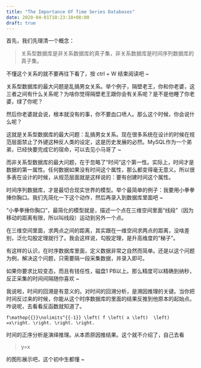 ```yaml
---
title: "The Importance Of Time Series Databases"
date: 2020-04-01T10:23:18+08:00
draft: true
---
```


首先，我们先理清一个概念：

> 关系型数据库是非关系数据库的真子集，非关系数据库是时间序列数据库的真子集。

不懂这个关系的就不要再往下看了，按 ctrl + W 结束阅读吧 ~

关系型数据库的最大问题是乱搞男女关系。举个例子，隔壁老王，你和你老婆，这三者之间有什么关系呢？为啥你觉得隔壁老王跟你会有关系呢？是不是他睡了你老婆，绿了你呢？

然后你老婆就会说，根本就没有的事，你不要血口喷人。那么这个时候，你会说什么呢？

这就是关系型数据库的最大问题：乱搞男女关系。现在很多系统在设计的时候在规范层面禁止了外键这种反人类的设定，这是历史发展的必然。MySQL作为一个弟弟，已经快要完成它的宿命，可以去见小马哥了 ~

而非关系型数据库的最大问题，在于忽略了“时间”这个第一性。实际上，时间才是数据的第一属性。任何数据如果没有时间这个属性，那么都变得毫无意义。所以很多表在设计的时候，从规范层面就是这样说的：要有创建时间这个属性。

时间序列数据库，才是最切合现实世界的模型。举个最简单的例子：我要用小拳拳捶你胸口。我们先简化一下这个动作，然后再录入到数据库里面吧 ~

“小拳拳捶你胸口”，最简化的模型就是，描述一个点在三维空间里面“线段”（因为移动的距离有限，所以叫线段）运动到另外一个点。

在三维空间里面，求两点之间的距离，其实跟在一维空间求两点的距离，没啥差别，泛化勾股定理就行了。我会这样说，勾股定理，是升高维度的“梯子”。

有这样的认识，在时序数据库里面，定义数据非常之自然而简单。还是以这个问题为例，解决这个问题，只需要隔一段采集数据，并录入即可。

如果你要求比较变态，而且有钱任性，磁盘1 PB以上。那么精度可以精确到纳秒，反正采集的时间间隔随你喜欢 ~

我说啦，时间的回溯是有意义的。对时间的回溯分析，是溯因推理的关键。当你把时间反过来的时候，你能从这个时序数据库的里面的结果反推到他原本的起始点。咋说呢，去看看反函数就知道了。

```TeX
f\mathop{{}}\nolimits^{{-1}} \left( f \left( x \left)  \left) =x\right. \right. \right. \right.
```

时间的正序分析是演绎推理。从本质原因推结果。这个就不介绍了，自己去看

> y=x

的图形展示吧，这个初中生都懂 ~
